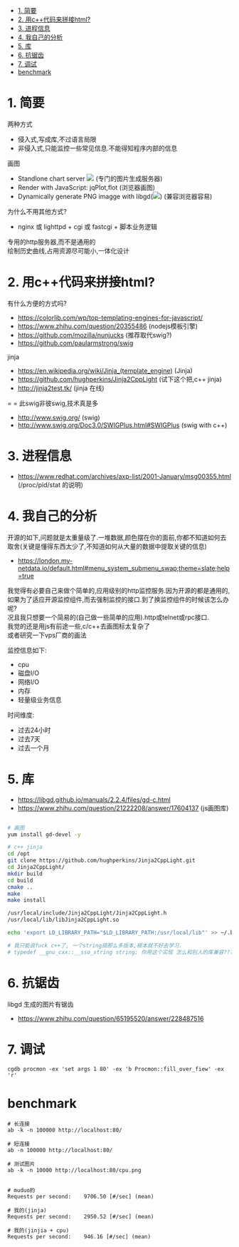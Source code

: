 <!-- TOC -->

- [1. 简要](#1-简要)
- [2. 用c++代码来拼接html?](#2-用c代码来拼接html)
- [3. 进程信息](#3-进程信息)
- [4. 我自己的分析](#4-我自己的分析)
- [5. 库](#5-库)
- [6. 抗锯齿](#6-抗锯齿)
- [7. 调试](#7-调试)
- [benchmark](#benchmark)

<!-- /TOC -->


<a id="markdown-1-简要" name="1-简要"></a>
# 1. 简要

两种方式
* 侵入式,写成库,不过语言局限
* 非侵入式,只能监控一些常见信息.不能得知程序内部的信息

画图
* Standlone chart server <img src="http://chart/?data=1,0.0,0.8,0.2"> (专门的图片生成服务器)
* Render with JavaScript: jqPlot,flot (浏览器画图)
* Dynamically generate PNG imagge with libgd(<img src="/cpu.png">) (兼容浏览器容易)

为什么不用其他方式?
* nginx 或 lighttpd  + cgi 或 fastcgi + 脚本业务逻辑

专用的http服务器,而不是通用的  
绘制历史曲线,占用资源尽可能小,一体化设计  

<a id="markdown-2-用c代码来拼接html" name="2-用c代码来拼接html"></a>
# 2. 用c++代码来拼接html?

有什么方便的方式吗?

* https://colorlib.com/wp/top-templating-engines-for-javascript/
* https://www.zhihu.com/question/20355486 (nodejs模板引擎)
* https://github.com/mozilla/nunjucks (推荐取代swig?)
* https://github.com/paularmstrong/swig

jinja
* https://en.wikipedia.org/wiki/Jinja_(template_engine) (Jinja)
* https://github.com/hughperkins/Jinja2CppLight (试下这个把,c++ jinja)
* http://jinja2test.tk/ (jinja 在线)

= = 此swig非彼swig,技术真是多
* http://www.swig.org/ (swig)
* http://www.swig.org/Doc3.0/SWIGPlus.html#SWIGPlus (swig with c++)

<a id="markdown-3-进程信息" name="3-进程信息"></a>
# 3. 进程信息

* https://www.redhat.com/archives/axp-list/2001-January/msg00355.html (/proc/pid/stat 的说明)

<a id="markdown-4-我自己的分析" name="4-我自己的分析"></a>
# 4. 我自己的分析

开源的如下,问题就是太重量级了.一堆数据,颜色摆在你的面前,你都不知道如何去取舍(关键是懂得东西太少了,不知道如何从大量的数据中提取关键的信息)
* https://london.my-netdata.io/default.html#menu_system_submenu_swap;theme=slate;help=true

我觉得有必要自己来做个简单的,应用级别的http监控服务.因为开源的都是通用的,如果为了适应开源监控组件,而去强制监控的接口.到了换监控组件的时候该怎么办呢?  
况且我只想要一个简易的(自己做一些简单的应用).http或telnet或rpc接口.  
我觉的还是用js有前途一些,c/c++去画图标太复杂了  
或者研究一下vps厂商的画法  

监控信息如下:
* cpu
* 磁盘I/O
* 网络I/O
* 内存
* 轻量级业务信息

时间维度:
* 过去24小时
* 过去7天
* 过去一个月

<a id="markdown-5-库" name="5-库"></a>
# 5. 库

* https://libgd.github.io/manuals/2.2.4/files/gd-c.html
* https://www.zhihu.com/question/21222208/answer/17604137 (js画图库)

```bash

# 画图
yum install gd-devel -y

# c++ jinja
cd /opt
git clone https://github.com/hughperkins/Jinja2CppLight.git
cd Jinja2CppLight/
mkdir build
cd build
cmake ..
make
make install

/usr/local/include/Jinja2CppLight/Jinja2CppLight.h
/usr/local/lib/libJinja2CppLight.so

echo 'export LD_LIBRARY_PATH="$LD_LIBRARY_PATH:/usr/local/lib"' >> ~/.bashrc

# 我只能说fuck c++了, 一个string搞那么多版本,根本就不好去学习.
# typedef __gnu_cxx::__sso_string string; 你用这个实现 怎么和别人的库兼容?????写点小东西验证想法,烦死了

```

<a id="markdown-6-抗锯齿" name="6-抗锯齿"></a>
# 6. 抗锯齿

libgd 生成的图片有锯齿

* https://www.zhihu.com/question/65195520/answer/228487516


<a id="markdown-7-调试" name="7-调试"></a>
# 7. 调试

```
cgdb procmon -ex 'set args 1 80' -ex 'b Procmon::fill_over_fiew' -ex 'r'
```

<a id="markdown-benchmark" name="benchmark"></a>
# benchmark

```
# 长连接
ab -k -n 100000 http://localhost:80/

# 短连接
ab -n 100000 http://localhost:80/

# 测试图片
ab -k -n 10000 http://localhost:80/cpu.png


# muduo的
Requests per second:    9706.50 [#/sec] (mean)

# 我的(jinja)
Requests per second:    2950.52 [#/sec] (mean)

# 我的(jinjia + cpu)
Requests per second:    946.16 [#/sec] (mean)

```
